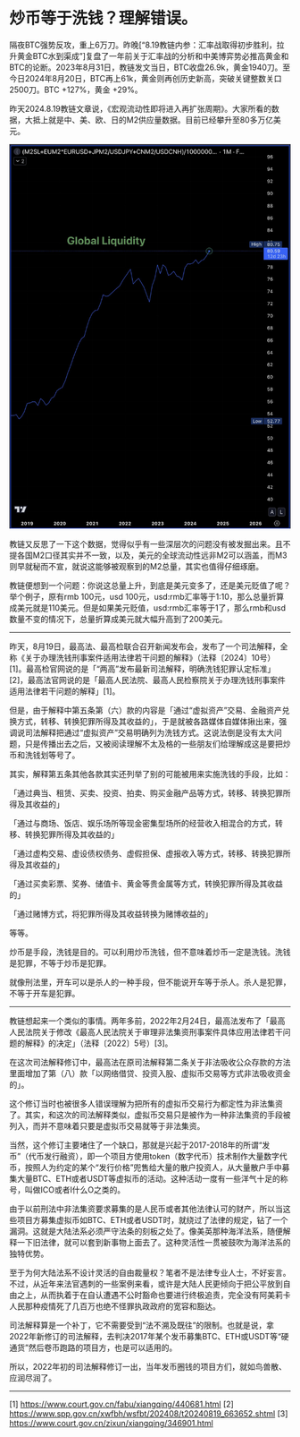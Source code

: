 # 炒币等于洗钱？理解错误。

隔夜BTC强势反攻，重上6万刀。昨晚[“8.19教链内参：汇率战取得初步胜利，拉升黄金BTC水到渠成”]复盘了一年前关于汇率战的分析和中美博弈势必推高黄金和BTC的论断。2023年8月31日，教链发文当日，BTC收盘26.9k，黄金1940刀。至今日2024年8月20日，BTC再上61k，黄金则再创历史新高，突破关键整数关口2500刀。BTC +127%，黄金 +29%。

昨天2024.8.19教链文章说，《宏观流动性即将进入再扩张周期》。大家所看的数据，大抵上就是中、美、欧、日的M2供应量数据。目前已经攀升至80多万亿美元。

![](2024-08-20-A01.jpeg)

教链又反思了一下这个数据，觉得似乎有一些深层次的问题没有被发掘出来。且不提各国M2口径其实并不一致，以及，美元的全球流动性远非M2可以涵盖，而M3则早就秘而不宣，就说这能够被观察到的M2总量，其实也值得仔细琢磨。

教链便想到一个问题：你说这总量上升，到底是美元变多了，还是美元贬值了呢？举个例子，原有rmb 100元，usd 100元，usd:rmb汇率等于1:10，那么总量折算成美元就是110美元。但是如果美元贬值，usd:rmb汇率等于1了，那么rmb和usd数量不变的情况下，总量折算成美元就大幅升高到了200美元。

* * *

昨天，8月19日，最高法、最高检联合召开新闻发布会，发布了一个司法解释，全称《关于办理洗钱刑事案件适用法律若干问题的解释》（法释〔2024〕10号）[1]。最高检官网说的是「“两高”发布最新司法解释，明确洗钱犯罪认定标准」[2]，最高法官网说的是「最高人民法院、最高人民检察院关于办理洗钱刑事案件适用法律若干问题的解释」[1]。

但是，由于解释中第五条第（六）款的内容是「通过“虚拟资产”交易、金融资产兑换方式，转移、转换犯罪所得及其收益的」，于是就被各路媒体自媒体揪出来，强调说司法解释把通过“虚拟资产”交易明确列为洗钱方式。这说法倒是没有太大问题，只是传播出去之后，又被阅读理解不太及格的一些朋友们给理解成这是要把炒币和洗钱划等号了。

其实，解释第五条其他各款其实还列举了别的可能被用来实施洗钱的手段，比如：

「通过典当、租赁、买卖、投资、拍卖、购买金融产品等方式，转移、转换犯罪所得及其收益的」

「通过与商场、饭店、娱乐场所等现金密集型场所的经营收入相混合的方式，转移、转换犯罪所得及其收益的」

「通过虚构交易、虚设债权债务、虚假担保、虚报收入等方式，转移、转换犯罪所得及其收益的」

「通过买卖彩票、奖券、储值卡、黄金等贵金属等方式，转换犯罪所得及其收益的」

「通过赌博方式，将犯罪所得及其收益转换为赌博收益的」

等等。

炒币是手段，洗钱是目的。可以利用炒币洗钱，但不意味着炒币一定是洗钱。洗钱是犯罪，不等于炒币是犯罪。

就像刑法里，开车可以是杀人的一种手段，但不能说开车等于杀人。杀人是犯罪，不等于开车是犯罪。

* * *

教链想起来一个类似的事情。两年多前，2022年2月24日，最高法发布了「最高人民法院关于修改《最高人民法院关于审理非法集资刑事案件具体应用法律若干问题的解释》的决定」（法释〔2022〕5号）[3]。

在这次司法解释修订中，最高法在原司法解释第二条关于非法吸收公众存款的方法里面增加了第（八）款「以网络借贷、投资入股、虚拟币交易等方式非法吸收资金的」。

这个修订当时也被很多人错误理解为把所有的虚拟币交易行为都定性为非法集资了。其实，和这次的司法解释类似，虚拟币交易只是被作为一种非法集资的手段被列入，而并不意味着只要是虚拟币交易就等于非法集资。

当然，这个修订主要堵住了一个缺口，那就是兴起于2017-2018年的所谓“发币”（代币发行融资），即一个项目方使用token（数字代币）技术制作大量数字代币，按照人为约定的某个“发行价格”兜售给大量的散户投资人，从大量散户手中募集大量BTC、ETH或者USDT等虚拟币的活动。这种活动一度有一些洋气十足的称号，叫做ICO或者I什么O之类的。

由于以前刑法中非法集资要求募集的是人民币或者其他法律认可的财产，所以当这些项目方募集虚拟币如BTC、ETH或者USDT时，就绕过了法律的规定，钻了一个漏洞。这就是大陆法系必须严守法条的刻板之处了。像美英那种海洋法系，随便解释一下旧法律，就可以套到新事物上面去了。这种灵活性一贯被鼓吹为海洋法系的独特优势。

至于为何大陆法系不设计灵活的自由裁量权？笔者不是法律专业人士，不好妄言。不过，从近年来法官遇刺的一些案例来看，或许是大陆人民更倾向于把公平放到自由之上，从而执着于在自认遭遇不公时豁命也要进行终极追责，完全没有阿美莉卡人民那种疫情死了几百万也绝不怪罪执政政府的宽容和豁达。

司法解释算是一个补丁，它不需要受到“法不溯及既往”的限制。也就是说，拿2022年新修订的司法解释，去判决2017年某个发币募集BTC、ETH或USDT等“硬通货”然后卷币跑路的项目方，也是可以适用的。

所以，2022年初的司法解释修订一出，当年发币圈钱的项目方们，就如鸟兽散、应润尽润了。

---
[1] https://www.court.gov.cn/fabu/xiangqing/440681.html
[2] https://www.spp.gov.cn/xwfbh/wsfbt/202408/t20240819_663652.shtml
[3] https://www.court.gov.cn/zixun/xiangqing/346901.html

